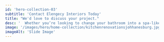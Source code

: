 ```yaml
---
id: 'hero-collection-03'
subtitle: 'Contact Elengecy Interiors Today'
title: "We'd love to discuss your project."
desc: '  Whether you’re looking to change your bathroom into a spa-like retreat, just freshen up the look, or make functional changes for aging-in-place or handicap needs, our team can do it!.Tell us about your project today.'
image: '/images/hero/home-collection/kitchenrenovationsjohhanesburg.jpg'
imageAlt: 'Slide Image'
---
```

